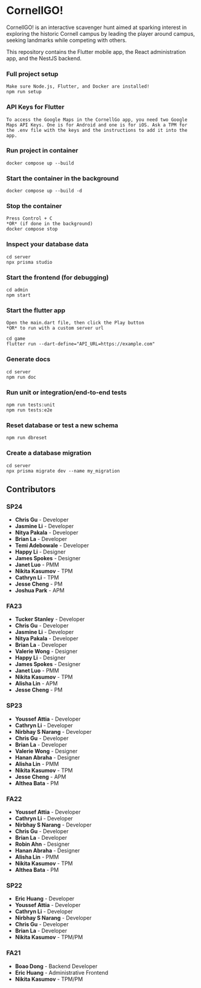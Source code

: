 # CornellGO!

CornellGO! is an interactive scavenger hunt aimed at sparking interest in exploring the historic Cornell campus by leading the player around campus, seeking landmarks while competing with others.

This repository contains the Flutter mobile app, the React administration app, and the NestJS backend.

### Full project setup

```
Make sure Node.js, Flutter, and Docker are installed!
npm run setup
```

### API Keys for Flutter
```
To access the Google Maps in the CornellGo app, you need two Google Maps API Keys. One is for Android and one is for iOS. Ask a TPM for the .env file with the keys and the instructions to add it into the app.
```

### Run project in container

```
docker compose up --build
```

### Start the container in the background

```
docker compose up --build -d
```

### Stop the container

```
Press Control + C
*OR* (if done in the background)
docker compose stop
```

### Inspect your database data

```
cd server
npx prisma studio
```

### Start the frontend (for debugging)

```
cd admin
npm start
```

### Start the flutter app

```
Open the main.dart file, then click the Play button
*OR* to run with a custom server url

cd game
flutter run --dart-define="API_URL=https://example.com"
```

### Generate docs

```
cd server
npm run doc
```

### Run unit or integration/end-to-end tests

```
npm run tests:unit
npm run tests:e2e
```

### Reset database or test a new schema

```
npm run dbreset
```

### Create a database migration

```
cd server
npx prisma migrate dev --name my_migration
```

## Contributors

### SP24

- **Chris Gu** - Developer
- **Jasmine Li** - Developer
- **Nitya Pakala** - Developer
- **Brian La** - Developer
- **Temi Adebowale** - Developer
- **Happy Li** - Designer
- **James Spokes** - Designer
- **Janet Luo** - PMM
- **Nikita Kasumov** - TPM
- **Cathryn Li** - TPM
- **Jesse Cheng** - PM
- **Joshua Park** - APM

### FA23

- **Tucker Stanley** - Developer
- **Chris Gu** - Developer
- **Jasmine Li** - Developer
- **Nitya Pakala** - Developer
- **Brian La** - Developer
- **Valerie Wong** - Designer
- **Happy Li** - Designer
- **James Spokes** - Designer
- **Janet Luo** - PMM
- **Nikita Kasumov** - TPM
- **Alisha Lin** - APM
- **Jesse Cheng** - PM

### SP23

- **Youssef Attia** - Developer
- **Cathryn Li** - Developer
- **Nirbhay S Narang** - Developer
- **Chris Gu** - Developer
- **Brian La** - Developer
- **Valerie Wong** - Designer
- **Hanan Abraha** - Designer
- **Alisha Lin** - PMM
- **Nikita Kasumov** - TPM
- **Jesse Cheng** - APM
- **Althea Bata** - PM

### FA22

- **Youssef Attia** - Developer
- **Cathryn Li** - Developer
- **Nirbhay S Narang** - Developer
- **Chris Gu** - Developer
- **Brian La** - Developer
- **Robin Ahn** - Designer
- **Hanan Abraha** - Designer
- **Alisha Lin** - PMM
- **Nikita Kasumov** - TPM
- **Althea Bata** - PM

### SP22

- **Eric Huang** - Developer
- **Youssef Attia** - Developer
- **Cathryn Li** - Developer
- **Nirbhay S Narang** - Developer
- **Chris Gu** - Developer
- **Brian La** - Developer
- **Nikita Kasumov** - TPM/PM

### FA21

- **Boao Dong** - Backend Developer
- **Eric Huang** - Administrative Frontend
- **Nikita Kasumov** - TPM/PM
